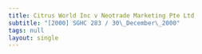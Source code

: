 ```yaml
---
title: Citrus World Inc v Neotrade Marketing Pte Ltd
subtitle: "[2000] SGHC 283 / 30\_December\_2000"
tags: null
layout: single
---
```


